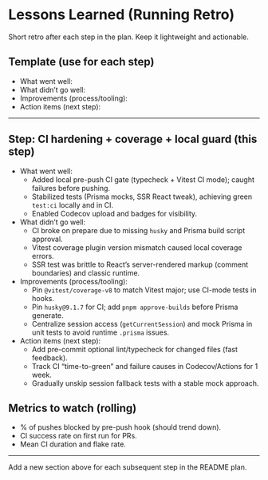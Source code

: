 # Lessons Learned (Running Retro)

Short retro after each step in the plan. Keep it lightweight and actionable.

## Template (use for each step)
- What went well:
- What didn’t go well:
- Improvements (process/tooling):
- Action items (next step):

---

## Step: CI hardening + coverage + local guard (this step)
- What went well:
  - Added local pre-push CI gate (typecheck + Vitest CI mode); caught failures before pushing.
  - Stabilized tests (Prisma mocks, SSR React tweak), achieving green `test:ci` locally and in CI.
  - Enabled Codecov upload and badges for visibility.
- What didn’t go well:
  - CI broke on prepare due to missing `husky` and Prisma build script approval.
  - Vitest coverage plugin version mismatch caused local coverage errors.
  - SSR test was brittle to React’s server-rendered markup (comment boundaries) and classic runtime.
- Improvements (process/tooling):
  - Pin `@vitest/coverage-v8` to match Vitest major; use CI-mode tests in hooks.
  - Pin `husky@9.1.7` for CI; add `pnpm approve-builds` before Prisma generate.
  - Centralize session access (`getCurrentSession`) and mock Prisma in unit tests to avoid runtime `.prisma` issues.
- Action items (next step):
  - Add pre-commit optional lint/typecheck for changed files (fast feedback).
  - Track CI “time-to-green” and failure causes in Codecov/Actions for 1 week.
  - Gradually unskip session fallback tests with a stable mock approach.

## Metrics to watch (rolling)
- % of pushes blocked by pre-push hook (should trend down).
- CI success rate on first run for PRs.
- Mean CI duration and flake rate.

---

Add a new section above for each subsequent step in the README plan.
